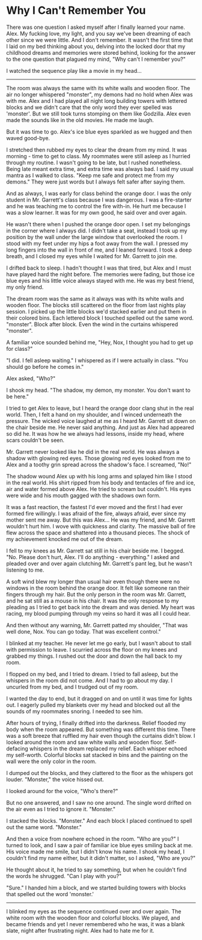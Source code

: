 # Why I Can't Remember You
There was one question I asked myself after I finally learned your name.  Alex.  My fucking love, my light, and you say we've been dreaming of each other since we were little.  And I don't remember.  It wasn't the first time that I laid on my bed thinking about you, delving into the locked door that my childhood dreams and memories were stored behind, looking for the answer to the one question that plagued my mind,  "Why can't I remember you?"

I watched the sequence play like a movie in my head...

****

The room was always the same with its white walls and wooden floor. The air no longer whispered "monster", my demons had no hold when Alex was with me.  Alex and I had played all night long building towers with lettered blocks and we didn't care that the only word they ever spelled was 'monster'. But we still took turns stomping on them like Godzilla.  Alex even made the sounds like in the old movies.  He made me laugh.

But it was time to go. Alex's ice blue eyes sparkled as we hugged and then waved good-bye.

I stretched then rubbed my eyes to clear the dream from my mind.  It was morning - time to get to class.  My roommates were still asleep as I hurried through my routine. I wasn't going to be late, but I rushed nonetheless.  Being late meant extra time, and extra time was always bad. I said my usual mantra as I walked to class.  "Keep me safe and protect me from my demons." They were just words but I always felt safer after saying them.

And as always, I was early for class behind the orange door.  I was the only student in Mr. Garrett's class because I was dangerous.  I was a fire-starter and he was teaching me to control the fire with-in.  He hurt me because I was a slow learner.  It was for my own good, he said over and over again.

He wasn't there when I pushed the orange door open. I set my belongings in the corner where I always did.  I didn't take a seat, instead I took up my position by the wall under the large window that overlooked the room.  I stood with my feet under my hips a foot away from the wall.  I pressed my long fingers into the wall in front of me, and I leaned forward.  I took a deep breath, and I closed my eyes while I waited for Mr. Garrett to join me.  

I drifted back to sleep. I hadn't thought I was that tired, but Alex and I must have played hard the night before.  The memories were fading, but those ice blue eyes and his little voice always stayed with me.   He was my best friend, my only friend.

The dream room was the same as it always was with its white walls and wooden floor.  The blocks still scattered on the floor from last nights play session.  I picked up the little blocks we'd stacked earlier and put them in their colored bins.  Each lettered block I touched spelled out the same word. "monster". Block after block.  Even the wind in the curtains whispered "monster".

A familiar voice sounded behind me, "Hey, Nox, I thought you had to get up for class?"

"I did.  I fell asleep waiting."  I whispered as if I were actually in class.  "You should go before he comes in."

Alex asked, "Who?"

I shook my head.  "The shadow, my demon, my monster.  You don't want to be here."  

I tried to get Alex to leave, but I heard the orange door clang shut in the real world. Then, I felt a hand on my shoulder, and I winced underneath the pressure.  The wicked voice laughed at me as I heard Mr. Garrett sit down on the chair beside me.  He never said anything. And just as Alex had appeared so did he. It was how he we always had lessons, inside my head, where scars couldn't be seen.  

Mr. Garrett never looked like he did in the real world.  He was always a shadow with glowing red eyes.  Those glowing red eyes looked from me to Alex and a toothy grin spread across the shadow's face.  I screamed, "No!"

The shadow wound Alex up with his long arms and splayed him like I stood in the real world.  His shirt ripped from his body and tentacles of fire and ice, air and water formed above Alex.  He tried to scream but couldn't.   His eyes were wide and his mouth gagged with the shadows own form.  

It was a fast reaction, the fastest I'd ever moved and the first I had ever formed fire willingly.  I was afraid of the fire, always afraid, ever since my mother sent me away.  But this was Alex... He was my friend, and Mr. Garrett wouldn't hurt him.  I wove with quickness and clarity.  The massive ball of fire flew across the space and shattered into a thousand pieces.  The shock of my achievement knocked me out of the dream.

I fell to my knees as Mr. Garrett sat still in his chair beside me.  I begged.  "No.  Please don't hurt, Alex.  I'll do anything - everything."  I asked and pleaded over and over again clutching Mr. Garrett's pant leg, but he wasn't listening to me. 

A soft wind blew my longer than usual hair even though there were no windows in the room behind the orange door.  It felt like someone ran their fingers through my hair.  But the only person in the room was Mr. Garrett, and he sat still as a mouse in his chair.  It was the only response to my pleading as I tried to get back into the dream and was denied.  My heart was racing, my blood pumping through my veins so hard it was all I could hear.

And then without any warning, Mr. Garrett patted my shoulder, "That was well done, Nox.  You can go today.  That was excellent control."

I blinked at my teacher.  He never let me go early, but I wasn't about to stall with permission to leave.  I scurried across the floor on my knees and grabbed my things.  I rushed out the door and down the hall back to my room.

I flopped on my bed, and I tried to dream. I tried to fall asleep, but the whispers in the room did not come.  And I had to go about my day.  I uncurled from my bed, and I trudged out of my room.  

I wanted the day to end, but it dragged on and on until it was time for lights out. I eagerly pulled my blankets over my head and blocked out all the sounds of my roommates snoring.  I needed to see him.  

After hours of trying, I finally drifted into the darkness.  Relief flooded my body when the room appeared.  But something was different this time.  There was a soft breeze that ruffled my hair even though the curtains didn't blow. I looked around the room and saw white walls and wooden floor. Self-defacing whispers in the dream replaced my relief.  Each whisper echoed my self-worth. Colorful blocks sat stacked in bins and the painting on the wall were the only color in the room.

I dumped out the blocks, and they clattered to the floor as the whispers got louder.  "Monster," the voice hissed out.

I looked around for the voice, "Who's there?"

But no one answered, and I saw no one around.  The single word drifted on the air even as I tried to ignore it. "Monster." 

I stacked the blocks. "Monster."  And each block I placed continued to spell out the same word.  "Monster." 

And then a voice from nowhere echoed in the room.  "Who are you?"  I turned to look, and I saw a pair of familiar ice blue eyes smiling back at me. His voice made me smile, but I didn't know his name. I shook my head, I couldn't find my name either, but it didn't matter, so I asked, "Who are you?"

He thought about it, he tried to say something, but when he couldn't find the words he shrugged.  "Can I play with you?"

"Sure."  I handed him a block, and we started building towers with blocks that spelled out the word 'monster.'

****

I blinked my eyes as the sequence continued over and over again.  The white room with the wooden floor and colorful blocks.  We played, and became friends and yet I never remembered who he was, it was a blank slate, night after frustrating night.  Alex had to hate me for it.
<!--stackedit_data:
eyJoaXN0b3J5IjpbNzY0ODMwMzM2LC02ODY1NDE4OV19
-->